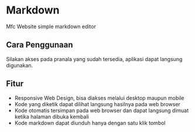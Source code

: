 # Markdown
Mfc Website simple markdown editor

## Cara Penggunaan
Silakan akses pada pranala yang sudah tersedia, aplikasi dapat langsung digunakan.

## Fitur
 * Responsive Web Design, bisa diakses melalui desktop maupun mobile
 * Kode yang diketik dapat dilihat langsung hasilnya pada web browser
 * Kode otomatis tersimpan pada web browser dan dapat langsung dimuat ketika halaman dibuka kembali
 * Kode markdown dapat diunduh hanya dengan satu klik tombol
